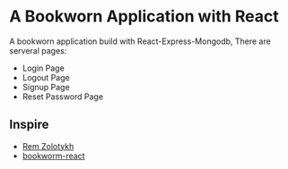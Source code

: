 # A Bookworn Application with React

A bookworn application build with React-Express-Mongodb, There are serveral pages:

* Login Page
* Logout Page
* Signup Page
* Reset Password Page

## Inspire

* [Rem Zolotykh](https://www.youtube.com/watch?v=NO2DaxhoWHk)
* [bookworm-react](https://github.com/Remchi/bookworm-react)
